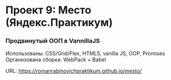 # Проект 9: Место (Яндекс.Практикум)

### Продвинутый ООП в VannillaJS

Использованы: CSS/Grid/Flex, HTML5, vanilla JS, OOP, Promises
Организована сборка: WebPack + Babel

URL: https://romanrabinovichpraktikum.github.io/mesto/